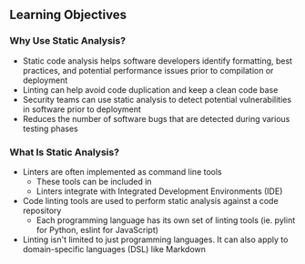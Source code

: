 ## Learning Objectives

### Why Use Static Analysis?

* Static code analysis helps software developers identify formatting, best practices, and potential performance issues prior to compilation or deployment
* Linting can help avoid code duplication and keep a clean code base
* Security teams can use static analysis to detect potential vulnerabilities in software prior to deployment
* Reduces the number of software bugs that are detected during various testing phases

### What Is Static Analysis?

* Linters are often implemented as command line tools
  * These tools can be included in 
  * Linters integrate with Integrated Development Environments (IDE)
* Code linting tools are used to perform static analysis against a code repository
  * Each programming language has its own set of linting tools (ie. pylint for Python, eslint for JavaScript)
* Linting isn't limited to just programming languages. It can also apply to domain-specific languages (DSL) like Markdown
